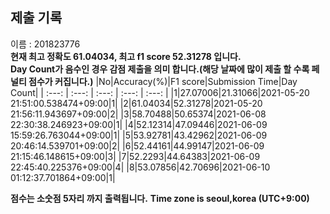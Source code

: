 


  
## 제출 기록  
이름 : 201823776  
**현재 최고 정확도 61.04034, 최고 f1 score 52.31278 입니다.**  
**Day Count가 음수인 경우 감점 제출을 의미 합니다.(해당 날짜에 많이 제출 할 수록 페널티 점수가 커집니다.)**
|No|Accuracy(%)|F1 score|Submission Time|Day Count|
| :---: | :---: | :---: | :---: | :---: |
|1|27.07006|21.31066|2021-05-20 21:51:00.538474+09:00|1|
|2|61.04034|52.31278|2021-05-20 21:56:11.943697+09:00|2|
|3|58.70488|50.65374|2021-06-08 22:30:38.246923+09:00|1|
|4|52.12314|47.09446|2021-06-09 15:59:26.763044+09:00|1|
|5|53.92781|43.42962|2021-06-09 20:46:14.539701+09:00|2|
|6|52.44161|44.99147|2021-06-09 21:15:46.148615+09:00|3|
|7|52.2293|44.64383|2021-06-09 22:45:40.225376+09:00|4|
|8|53.07856|42.70696|2021-06-10 01:12:37.701864+09:00|1|


**점수는 소숫점 5자리 까지 출력됩니다.**
**Time zone is seoul,korea (UTC+9:00)**
